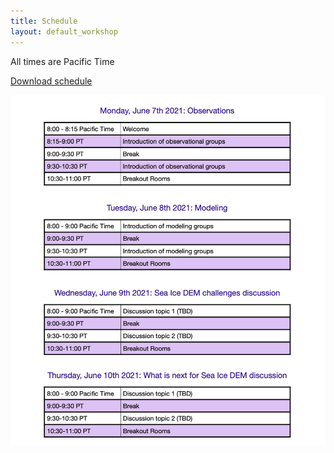 ```yaml
---
title: Schedule
layout: default_workshop
---
```

All times are Pacific Time
<p><a href="https://github.com/SPIce-Team/spice-team.github.io/raw/master/files/Sea_Ice_Schedule.pdf">Download schedule</a></p>

![Workshop schedule](./files/WorkshopSchedule.png)




